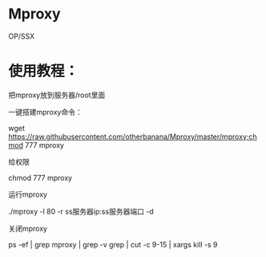 # Mproxy
OP/SSX
# 使用教程：
把mproxy放到服务器/root里面

一键搭建mproxy命令：

wget https://raw.githubusercontent.com/otherbanana/Mproxy/master/mproxy;chmod 777 mproxy

给权限

chmod 777 mproxy

运行mproxy

./mproxy -l 80 -r ss服务器ip:ss服务器端口 -d

关闭mproxy 

ps -ef | grep mproxy | grep -v grep | cut -c 9-15 | xargs kill -s 9
